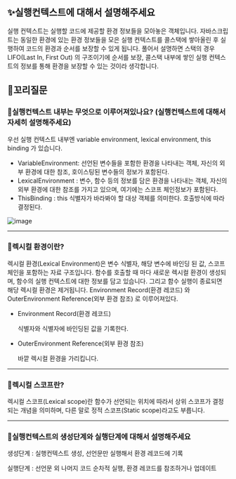 ## ✨실행컨텍스트에 대해서 설명해주세요

실행 컨텍스트는 실행할 코드에 제공할 환경 정보들을 모아놓은 객체입니다.
자바스크립트는 동일한 환경에 있는 환경 정보들을 모은 실행 컨텍스트를 콜스택에 쌓아올린 후 실행하여 코드의 환경과 순서를 보장할 수 있게 됩니다.
풀어서 설명하면 스택의 경우 LIFO(Last In, First Out) 의 구조이기에 순서를 보장,
콜스택 내부에 쌓인 실행 컨텍스트의 정보를 통해 환경을 보장할 수 있는 것이라 생각합니다.

## 🔁꼬리질문

### 🤔실행컨텍스트 내부는 무엇으로 이루어져있나요? (실행컨텍스트에 대해서 자세히 설명해주세요)

우선 실행 컨텍스트 내부엔 variable environment, lexical environment, this binding 가 있습니다.

- VariableEnvironment: 선언된 변수들을 포함한 환경을 나타내는 객체, 자신의 외부 환경에 대한 참조, 호이스팅된 변수들의 정보가 포함된다.
- LexicalEnvironment : 변수, 함수 등의 정보를 담은 환경을 나타내는 객체, 자신의 외부 환경에 대한 참조를 가지고 있으며, 여기에는 스코프 체인정보가 포함된다.
- ThisBinding : this 식별자가 바라봐야 할 대상 객체를 의미한다. 호출방식에 따라 결정된다.

![image](https://github.com/99sStudy/CS-Interview-Master/assets/90139306/80f9ad00-70e2-4f5e-9851-5631dd7f6869)

<hr>

### 🤔렉시컬 환경이란?

렉시컬 환경(Lexical Environment)은 변수 식별자, 해당 변수에 바인딩 된 값, 스코프 체인을 포함하는 자료 구조입니다.
함수를 호출할 때 마다 새로운 렉시컬 환경이 생성되며, 함수의 실행 컨텍스트에 대한 정보를 담고 있습니다.
그리고 함수 실행이 종료되면 해당 렉시컬 환경은 제거됩니다.
Environment Record(환경 레코드) 와 OuterEnvironment Reference(외부 환경 참조) 로 이루어져있다.

- Environment Record(환경 레코드)

  식별자와 식별자에 바인딩된 값을 기록한다.

- OuterEnvironment Reference(외부 환경 참조)

  바깥 렉시컬 환경을 가리킵니다.

<hr>

### 🤔렉시컬 스코프란?

렉시컬 스코프(Lexical scope)란 함수가 선언되는 위치에 따라서 상위 스코프가 결정되는 개념을 의미하며, 다른 말로 정적 스코프(Static scope)라고도 부릅니다.

 <hr>

### 🤔실행컨텍스트의 생성단계와 실행단계에 대해서 설명해주세요

생성단계 : 실행컨텍스트 생성, 선언문만 실행해서 환경 레코드에 기록

실행단계 : 선언문 외 나머지 코드 순차적 실행, 환경 레코드를 참조하거나 업데이트
